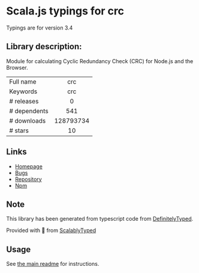 
# Scala.js typings for crc

Typings are for version 3.4

## Library description:
Module for calculating Cyclic Redundancy Check (CRC) for Node.js and the Browser.

|                    |                 |
| ------------------ | :-------------: |
| Full name          | crc |
| Keywords           | crc |
| # releases         | 0 |
| # dependents       | 541 |
| # downloads        | 128793734 |
| # stars            | 10 |

## Links
- [Homepage](https://github.com/alexgorbatchev/node-crc)
- [Bugs](https://github.com/alexgorbatchev/node-crc/issues)
- [Repository](https://github.com/alexgorbatchev/node-crc)
- [Npm](https://www.npmjs.com/package/crc)
    


## Note
This library has been generated from typescript code from [DefinitelyTyped](https://definitelytyped.org).

Provided with :purple_heart: from [ScalablyTyped](https://github.com/oyvindberg/ScalablyTyped)

## Usage
See [the main readme](../../readme.md) for instructions.


